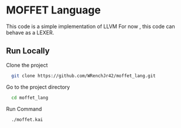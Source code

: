 # MOFFET Language

This code is a simple implementation of LLVM For now , this code can behave as a LEXER.



## Run Locally

Clone the project

```bash
  git clone https://github.com/WRenchJr42/moffet_lang.git
```

Go to the project directory

```bash
  cd moffet_lang
```

Run Command

```bash
  ./moffet.kai
```


